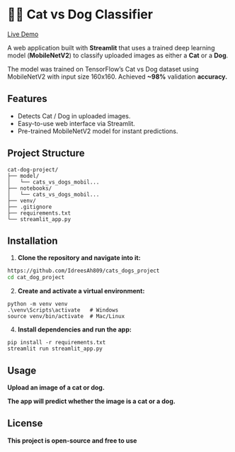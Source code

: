 # 🐶🐱 Cat vs Dog Classifier
[Live Demo](https://catsdogsproject-4cttczqeifyktwafwvs5tw.streamlit.app/)

A web application built with **Streamlit** that uses a trained deep learning model (**MobileNetV2**) to classify uploaded images as either a **Cat** or a **Dog**.

The model was trained on TensorFlow’s Cat vs Dog dataset using MobileNetV2 with input size 160x160.
Achieved **~98%** validation **accuracy.**

## Features

- Detects Cat / Dog in uploaded images.
- Easy-to-use web interface via Streamlit.
- Pre-trained MobileNetV2 model for instant predictions.

## Project Structure
```
cat-dog-project/
├── model/
│   └── cats_vs_dogs_mobil...
├── notebooks/
│   └── cats_vs_dogs_mobil...
├── venv/
├── .gitignore
├── requirements.txt
└── streamlit_app.py
```




## Installation

1. **Clone the repository and navigate into it:**

```bash
https://github.com/IdreesAh809/cats_dogs_project
cd cat_dog_project
```

2. **Create and activate a virtual environment:**
```
python -m venv venv
.\venv\Scripts\activate   # Windows
source venv/bin/activate  # Mac/Linux

```
4. **Install dependencies and run the app:**
```
pip install -r requirements.txt
streamlit run streamlit_app.py
```
## Usage

 **Upload an image of a cat or dog.**

**The app will predict whether the image is a cat or a dog.**

## License
**This project is open-source and free to use**
